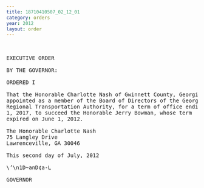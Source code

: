 ```yaml
---
title: 18710410507_02_12_01
category: orders
year: 2012
layout: order
---
```


<pre> 

EXECUTIVE ORDER

BY THE GOVERNOR:

ORDERED I

That the Honorable Charlotte Nash of Gwinnett County, Georgia, is
appointed as a member of the Board of Directors of the Georgia
Regional Transportation Authority, for a term of office ending June
1, 2017, to succeed the Honorable Jerry Bowman, whose term
expired on June 1, 2012.

The Honorable Charlotte Nash
75 Langley Drive
Lawrenceville, GA 30046

This second day of July, 2012

\’\n1D~anD¢a-L

GOVERNOR

</pre>

